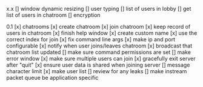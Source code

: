 x.x
[] window dynamic resizing
[] user typing
[] list of users in lobby
[] get list of users in chatroom
[] encryption

0.1
[x] chatrooms
[x] create chatroom
[x] join chatroom
[x] keep record of users in chatroom
[x] finish help window
[x] create custom name
[x] use the correct index for join
[x] fix command line args
[x] make ip and port configurable
[x] notify when user joins/leaves chatroom
[x] broadcast that chatroom list updated
[] make sure command permissions are set
[] make error window
[x] make sure multiple users can join
[x] gracefully exit server after "quit"
[x] ensure user data is shared when joining server
[] message character limit
[x] make user list
[] review for any leaks
[] make instream packet queue be application specific

